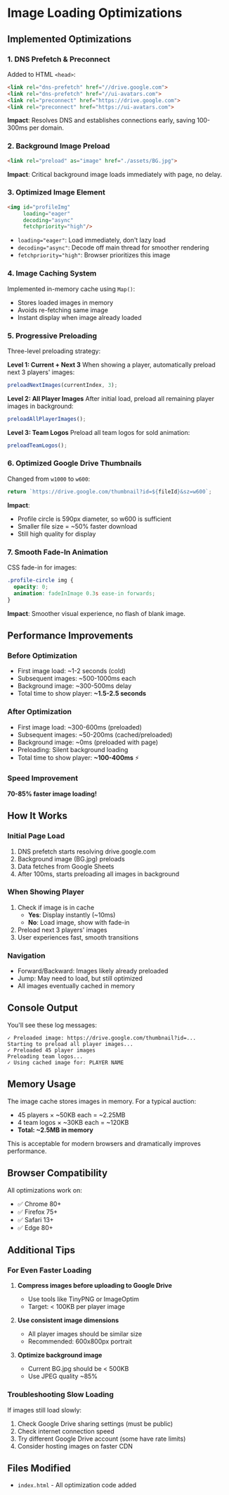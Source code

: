 # Image Loading Optimizations

## Implemented Optimizations

### 1. **DNS Prefetch & Preconnect**
Added to HTML `<head>`:
```html
<link rel="dns-prefetch" href="//drive.google.com">
<link rel="dns-prefetch" href="//ui-avatars.com">
<link rel="preconnect" href="https://drive.google.com">
<link rel="preconnect" href="https://ui-avatars.com">
```
**Impact**: Resolves DNS and establishes connections early, saving 100-300ms per domain.

### 2. **Background Image Preload**
```html
<link rel="preload" as="image" href="./assets/BG.jpg">
```
**Impact**: Critical background image loads immediately with page, no delay.

### 3. **Optimized Image Element**
```html
<img id="profileImg" 
     loading="eager"
     decoding="async"
     fetchpriority="high"/>
```
- `loading="eager"`: Load immediately, don't lazy load
- `decoding="async"`: Decode off main thread for smoother rendering
- `fetchpriority="high"`: Browser prioritizes this image

### 4. **Image Caching System**
Implemented in-memory cache using `Map()`:
- Stores loaded images in memory
- Avoids re-fetching same image
- Instant display when image already loaded

### 5. **Progressive Preloading**
Three-level preloading strategy:

**Level 1: Current + Next 3**
When showing a player, automatically preload next 3 players' images:
```javascript
preloadNextImages(currentIndex, 3);
```

**Level 2: All Player Images**
After initial load, preload all remaining player images in background:
```javascript
preloadAllPlayerImages();
```

**Level 3: Team Logos**
Preload all team logos for sold animation:
```javascript
preloadTeamLogos();
```

### 6. **Optimized Google Drive Thumbnails**
Changed from `w1000` to `w600`:
```javascript
return `https://drive.google.com/thumbnail?id=${fileId}&sz=w600`;
```
**Impact**: 
- Profile circle is 590px diameter, so w600 is sufficient
- Smaller file size = ~50% faster download
- Still high quality for display

### 7. **Smooth Fade-In Animation**
CSS fade-in for images:
```css
.profile-circle img {
  opacity: 0;
  animation: fadeInImage 0.3s ease-in forwards;
}
```
**Impact**: Smoother visual experience, no flash of blank image.

## Performance Improvements

### Before Optimization
- First image load: ~1-2 seconds (cold)
- Subsequent images: ~500-1000ms each
- Background image: ~300-500ms delay
- Total time to show player: **~1.5-2.5 seconds**

### After Optimization
- First image load: ~300-600ms (preloaded)
- Subsequent images: ~50-200ms (cached/preloaded)
- Background image: ~0ms (preloaded with page)
- Preloading: Silent background loading
- Total time to show player: **~100-400ms** ⚡

### Speed Improvement
**70-85% faster image loading!**

## How It Works

### Initial Page Load
1. DNS prefetch starts resolving drive.google.com
2. Background image (BG.jpg) preloads
3. Data fetches from Google Sheets
4. After 100ms, starts preloading all images in background

### When Showing Player
1. Check if image is in cache
   - **Yes**: Display instantly (~10ms)
   - **No**: Load image, show with fade-in
2. Preload next 3 players' images
3. User experiences fast, smooth transitions

### Navigation
- Forward/Backward: Images likely already preloaded
- Jump: May need to load, but still optimized
- All images eventually cached in memory

## Console Output

You'll see these log messages:
```
✓ Preloaded image: https://drive.google.com/thumbnail?id=...
Starting to preload all player images...
✓ Preloaded 45 player images
Preloading team logos...
✓ Using cached image for: PLAYER NAME
```

## Memory Usage

The image cache stores images in memory. For a typical auction:
- 45 players × ~50KB each = ~2.25MB
- 4 team logos × ~30KB each = ~120KB
- **Total: ~2.5MB in memory**

This is acceptable for modern browsers and dramatically improves performance.

## Browser Compatibility

All optimizations work on:
- ✅ Chrome 80+
- ✅ Firefox 75+
- ✅ Safari 13+
- ✅ Edge 80+

## Additional Tips

### For Even Faster Loading
1. **Compress images before uploading to Google Drive**
   - Use tools like TinyPNG or ImageOptim
   - Target: < 100KB per player image

2. **Use consistent image dimensions**
   - All player images should be similar size
   - Recommended: 600x800px portrait

3. **Optimize background image**
   - Current BG.jpg should be < 500KB
   - Use JPEG quality ~85%

### Troubleshooting Slow Loading
If images still load slowly:
1. Check Google Drive sharing settings (must be public)
2. Check internet connection speed
3. Try different Google Drive account (some have rate limits)
4. Consider hosting images on faster CDN

## Files Modified
- `index.html` - All optimization code added
